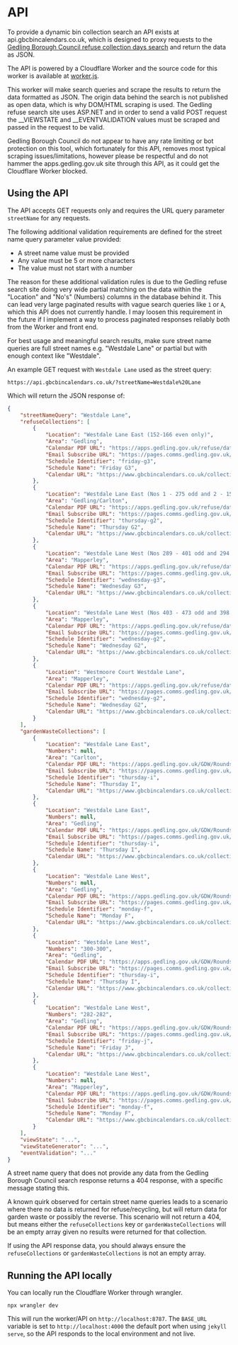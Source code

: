# API

To provide a dynamic bin collection search an API exists at api.gbcbincalendars.co.uk, which is designed to proxy requests to the [Gedling Borough Council refuse collection days search](https://apps.gedling.gov.uk/refuse/search.aspx) and return the data as JSON.

The API is powered by a Cloudflare Worker and the source code for this worker is available at [worker.js](worker.js).

This worker will make search queries and scrape the results to return the data formatted as JSON. The origin data behind the search is not published as open data, which is why DOM/HTML scraping is used. The Gedling refuse search site uses ASP.NET and in order to send a valid POST request the __VIEWSTATE and __EVENTVALIDATION values must be scraped and passed in the request to be valid.

Gedling Borough Council do not appear to have any rate limiting or bot protection on this tool, which fortunately for this API, removes most typical scraping issues/limitations, however please be respectful and do not hammer the apps.gedling.gov.uk site through this API, as it could get the Cloudflare Worker blocked.

## Using the API

The API accepts GET requests only and requires the URL query parameter `streetName` for any requests.

The following additional validation requirements are defined for the street name query parameter value provided:

* A street name value must be provided
* Any value must be 5 or more characters
* The value must not start with a number

The reason for these additional validation rules is due to the Gedling refuse search site doing very wide partial matching on the data within the "Location" and "No's" (Numbers) columns in the database behind it. This can lead very large paginated results with vague search queries like `1` or `A`, which this API does not currently handle. I may loosen this requirement in the future if I implement a way to process paginated responses reliably both from the Worker and front end.

For best usage and meaningful search results, make sure street name queries are full street names e.g. "Westdale Lane" or partial but with enough context like "Westdale".

An example GET request with `Westdale Lane` used as the street query:

```
https://api.gbcbincalendars.co.uk/?streetName=Westdale%20Lane
```

Which will return the JSON response of:

```json
{
    "streetNameQuery": "Westdale Lane",
    "refuseCollections": [
        {
            "Location": "Westdale Lane East (152-166 even only)",
            "Area": "Gedling",
            "Calendar PDF URL": "https://apps.gedling.gov.uk/refuse/data/FridayG3-2024.pdf",
            "Email Subscribe URL": "https://pages.comms.gedling.gov.uk/pages/friday-g3",
            "Schedule Identifier": "friday-g3",
            "Schedule Name": "Friday G3",
            "Calendar URL": "https://www.gbcbincalendars.co.uk/collections/refuse/friday-g3"
        },
        {
            "Location": "Westdale Lane East (Nos 1 - 275 odd and 2 - 150 &168 - 292A even) (152-166 put bins on Besecar Ave)",
            "Area": "Gedling/Carlton",
            "Calendar PDF URL": "https://apps.gedling.gov.uk/refuse/data/ThursdayG2-2024.pdf",
            "Email Subscribe URL": "https://pages.comms.gedling.gov.uk/pages/thursday-g2",
            "Schedule Identifier": "thursday-g2",
            "Schedule Name": "Thursday G2",
            "Calendar URL": "https://www.gbcbincalendars.co.uk/collections/refuse/thursday-g2"
        },
        {
            "Location": "Westdale Lane West (Nos 289 - 401 odd and 294 - 396 even)",
            "Area": "Mapperley",
            "Calendar PDF URL": "https://apps.gedling.gov.uk/refuse/data/WednesdayG3-2024.pdf",
            "Email Subscribe URL": "https://pages.comms.gedling.gov.uk/pages/wednesday-g3",
            "Schedule Identifier": "wednesday-g3",
            "Schedule Name": "Wednesday G3",
            "Calendar URL": "https://www.gbcbincalendars.co.uk/collections/refuse/wednesday-g3"
        },
        {
            "Location": "Westdale Lane West (Nos 403 - 473 odd and 398 - 450 even)",
            "Area": "Mapperley",
            "Calendar PDF URL": "https://apps.gedling.gov.uk/refuse/data/WednesdayG2-2024.pdf",
            "Email Subscribe URL": "https://pages.comms.gedling.gov.uk/pages/wednesday-g2",
            "Schedule Identifier": "wednesday-g2",
            "Schedule Name": "Wednesday G2",
            "Calendar URL": "https://www.gbcbincalendars.co.uk/collections/refuse/wednesday-g2"
        },
        {
            "Location": "Westmoore Court Westdale Lane",
            "Area": "Mapperley",
            "Calendar PDF URL": "https://apps.gedling.gov.uk/refuse/data/WednesdayG2-2024.pdf",
            "Email Subscribe URL": "https://pages.comms.gedling.gov.uk/pages/wednesday-g2",
            "Schedule Identifier": "wednesday-g2",
            "Schedule Name": "Wednesday G2",
            "Calendar URL": "https://www.gbcbincalendars.co.uk/collections/refuse/wednesday-g2"
        }
    ],
    "gardenWasteCollections": [
        {
            "Location": "Westdale Lane East",
            "Numbers": null,
            "Area": "Carlton",
            "Calendar PDF URL": "https://apps.gedling.gov.uk/GDW/Rounds/data/Garden%20Waste%20I-2024.pdf",
            "Email Subscribe URL": "https://pages.comms.gedling.gov.uk/pages/thursday-i",
            "Schedule Identifier": "thursday-i",
            "Schedule Name": "Thursday I",
            "Calendar URL": "https://www.gbcbincalendars.co.uk/collections/garden/thursday-i"
        },
        {
            "Location": "Westdale Lane East",
            "Numbers": null,
            "Area": "Gedling",
            "Calendar PDF URL": "https://apps.gedling.gov.uk/GDW/Rounds/data/Garden%20Waste%20I-2024.pdf",
            "Email Subscribe URL": "https://pages.comms.gedling.gov.uk/pages/thursday-i",
            "Schedule Identifier": "thursday-i",
            "Schedule Name": "Thursday I",
            "Calendar URL": "https://www.gbcbincalendars.co.uk/collections/garden/thursday-i"
        },
        {
            "Location": "Westdale Lane West",
            "Numbers": null,
            "Area": "Gedling",
            "Calendar PDF URL": "https://apps.gedling.gov.uk/GDW/Rounds/data/Garden%20Waste%20F-2024.pdf",
            "Email Subscribe URL": "https://pages.comms.gedling.gov.uk/pages/monday-f",
            "Schedule Identifier": "monday-f",
            "Schedule Name": "Monday F",
            "Calendar URL": "https://www.gbcbincalendars.co.uk/collections/garden/monday-f"
        },
        {
            "Location": "Westdale Lane West",
            "Numbers": "300-300",
            "Area": "Gedling",
            "Calendar PDF URL": "https://apps.gedling.gov.uk/GDW/Rounds/data/Garden%20Waste%20I-2024.pdf",
            "Email Subscribe URL": "https://pages.comms.gedling.gov.uk/pages/thursday-i",
            "Schedule Identifier": "thursday-i",
            "Schedule Name": "Thursday I",
            "Calendar URL": "https://www.gbcbincalendars.co.uk/collections/garden/thursday-i"
        },
        {
            "Location": "Westdale Lane West",
            "Numbers": "282-282",
            "Area": "Gedling",
            "Calendar PDF URL": "https://apps.gedling.gov.uk/GDW/Rounds/data/Garden%20Waste%20J-2024.pdf",
            "Email Subscribe URL": "https://pages.comms.gedling.gov.uk/pages/friday-j",
            "Schedule Identifier": "friday-j",
            "Schedule Name": "Friday J",
            "Calendar URL": "https://www.gbcbincalendars.co.uk/collections/garden/friday-j"
        },
        {
            "Location": "Westdale Lane West",
            "Numbers": null,
            "Area": "Mapperley",
            "Calendar PDF URL": "https://apps.gedling.gov.uk/GDW/Rounds/data/Garden%20Waste%20F-2024.pdf",
            "Email Subscribe URL": "https://pages.comms.gedling.gov.uk/pages/monday-f",
            "Schedule Identifier": "monday-f",
            "Schedule Name": "Monday F",
            "Calendar URL": "https://www.gbcbincalendars.co.uk/collections/garden/monday-f"
        }
    ],
    "viewState": "...",
    "viewStateGenerator": "...",
    "eventValidation": "..."
}
```

A street name query that does not provide any data from the Gedling Borough Council search response returns a 404 response, with a specific message stating this.

A known quirk observed for certain street name queries leads to a scenario where there no data is returned for refuse/recycling, but will return data for garden waste or possibly the reverse. This scenario will not return a 404, but means either the `refuseCollections` key or `gardenWasteCollections` will be an empty array given no results were returned for that collection.

If using the API response data, you should always ensure the `refuseCollections` or `gardenWasteCollections` is not an empty array.

## Running the API locally

You can locally run the Cloudflare Worker through wrangler.

```
npx wrangler dev
```

This will run the worker/API on `http://localhost:8787`. The `BASE_URL` variable is set to `http://localhost:4000` the default port when using `jekyll serve`, so the API responds to the local environment and not live.

